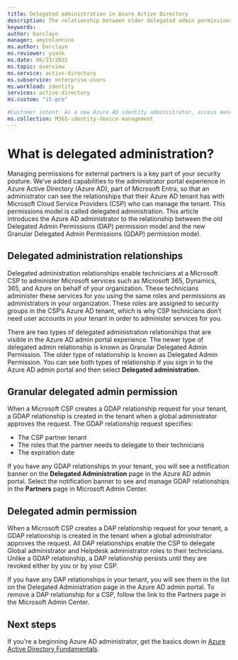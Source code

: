 ```yaml
---
title: Delegated administration in Azure Active Directory
description: The relationship between older delegated admin permissions and new granular delegated admin permissions in Azure Active Directory
keywords:
author: barclayn
manager: amycolannino
ms.author: barclayn
ms.reviewer: yuank
ms.date: 06/23/2022
ms.topic: overview
ms.service: active-directory
ms.subservice: enterprise-users
ms.workload: identity
services: active-directory
ms.custom: "it-pro"

#Customer intent: As a new Azure AD identity administrator, access management requires me to understand the permissions of partners who have access to our resources. 
ms.collection: M365-identity-device-management
---
```

# What is delegated administration?

Managing permissions for external partners is a key part of your security posture. We’ve added capabilities to the administrator portal experience in Azure Active Directory (Azure AD), part of Microsoft Entra, so that an administrator can see the relationships that their Azure AD tenant has with Microsoft Cloud Service Providers (CSP) who can manage the tenant. This permissions model is called delegated administration. This article introduces the Azure AD administrator to the relationship between the old Delegated Admin Permissions (DAP) permission model and the new Granular Delegated Admin Permissions (GDAP) permission model.

## Delegated administration relationships

Delegated administration relationships enable technicians at a Microsoft CSP to administer Microsoft services such as Microsoft 365, Dynamics, 365, and Azure on behalf of your organization. These technicians administer these services for you using the same roles and permissions as administrators in your organization. These roles are assigned to security groups in the CSP’s Azure AD tenant, which is why CSP technicians don’t need user accounts in your tenant in order to administer services for you.

There are two types of delegated administration relationships that are visible in the Azure AD admin portal experience. The newer type of delegated admin relationship is known as Granular Delegated Admin Permission. The older type of relationship is known as Delegated Admin Permission. You can see both types of relationship if you sign in to the Azure AD admin portal and then select **Delegated administration**.

## Granular delegated admin permission

When a Microsoft CSP creates a GDAP relationship request for your tenant, a GDAP relationship is created in the tenant when a global administrator approves the request. The GDAP relationship request specifies:

* The CSP partner tenant
* The roles that the partner needs to delegate to their technicians
* The expiration date

If you have any GDAP relationships in your tenant, you will see a notification banner on the **Delegated Administration** page in the Azure AD admin portal. Select the notification banner to see and manage GDAP relationships in the **Partners** page in Microsoft Admin Center.

## Delegated admin permission

When a Microsoft CSP creates a DAP relationship request for your tenant, a GDAP relationship is created in the tenant when a global administrator approves the request. All DAP relationships enable the CSP to delegate Global administrator and Helpdesk administrator roles to their technicians. Unlike a GDAP relationship, a DAP relationship persists until they are revoked either by you or by your CSP.

If you have any DAP relationships in your tenant, you will see them in the list on the Delegated Administration page in the Azure AD admin portal. To remove a DAP relationship for a CSP, follow the link to the Partners page in the Microsoft Admin Center.

## Next steps

If you're a beginning Azure AD administrator, get the basics down in [Azure Active Directory Fundamentals](../fundamentals/index.yml).